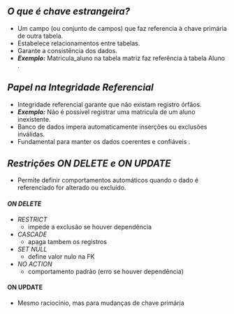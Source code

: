 ## ***O que é chave estrangeira?***
- Um campo (ou conjunto de campos) que faz referencia à chave primária de outra tabela.
- Estabelece relacionamentos entre tabelas.
- Garante a consistência dos dados.
- ***Exemplo:*** Matricula_aluno na tabela matriz faz referência  à tabela Aluno .

## ***Papel na Integridade Referencial***
- Integridade referencial garante que não existam registro órfãos.
- ***Exemplo:*** Não é possível registrar uma matricula de um aluno inexistente.
- Banco de dados impera automaticamente inserções ou exclusões inválidas.
- Fundamental para manter os dados coerentes e confiáveis .

## ***Restrições ON DELETE e ON UPDATE***
- Permite definir comportamentos automáticos quando o dado é referenciado for alterado ou excluído.

#### *ON DELETE*
- *RESTRICT* 
	- impede a exclusão se houver dependência
- *CASCADE* 
	- apaga tambem os registros
- *SET NULL*
	- define valor nulo na FK
- *NO ACTION* 
	- comportamento padrão (erro se houver dependência)
#### ON UPDATE
- Mesmo raciocínio, mas para mudanças de chave primária